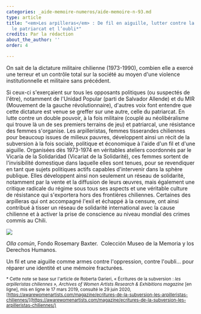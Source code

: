 ```yaml
---
categories: _aide-memoire-numeros/aide-memoire-n-93.md
type: article
title: "<em>Les arpilleras</em> : De fil en aiguille, lutter contre la dictature,
  le patriarcat et l’oubli*"
credits: Par la rédaction
about_the_author: ''
order: 4

---
```

On sait de la dictature militaire chilienne (1973-1990), combien elle a exercé une terreur et un contrôle total sur la société au moyen d'une violence institutionnelle et militaire sans précédent.

Si ceux-ci s'exerçaient sur tous les opposants politiques (ou suspectés de l'être), notamment de l'Unidad Popular (parti de Salvador Allende) et du MIR (Mouvement de la gauche révolutionnaire), d'autres voix font entendre que cette dictature est venue se greffer sur une autre, celle du patriarcat. En lutte contre un double pouvoir, à la fois militaire (couplé au néolibéralisme qui trouve là un de ses premiers terrains de jeu) et patriarcal, une résistance des femmes s'organise. Les arpilleristas, femmes tisserandes chiliennes pour beaucoup issues de milieux pauvres, développent ainsi un récit de la subversion à la fois sociale, politique et économique à l'aide d'un fil et d'une aiguille. Organisées dès 1973-1974 en véritables ateliers coordonnés par le Vicaría de la Solidaridad (Vicariat de la Solidarité), ces femmes sortent de l'invisibilité domestique dans laquelle elles sont tenues, pour se revendiquer en tant que sujets politiques actifs capables d'intervenir dans la sphère publique. Elles développent ainsi non seulement un réseau de solidarité, notamment par la vente et la diffusion de leurs œuvres, mais également une critique radicale du régime sous tous ses aspects et une véritable culture de résistance qui s'exportera hors des frontières chiliennes. Certaines des arpilleras qui ont accompagné l'exil et échappé à la censure, ont ainsi contribué à tisser un réseau de solidarité international avec la cause chilienne et à activer la prise de conscience au niveau mondial des crimes commis au Chili.

![](https://www.territoires-memoire.be/assets/uploads/p-2_ollacomun.jpg)

<span class="img-copyright">_Olla común_, Fondo Rosemary Baxter.  Colección Museo de la Memoria y los Derechos Humanos.</span>

Un fil et une aiguille comme armes contre l'oppression, contre l'oubli... pour réparer une identité et une mémoire fracturées.

<small>\* Cette note se base sur l'article de Roberta Garieri, «&nbsp;Écritures de la subversion : _les arpilleristas chiliennes&nbsp;», Archives of Women Artists Research & Exhibitions magazine_ \[en ligne\], mis en ligne le 17 mars 2019, consulté le 29 juin 2020, [https://awarewomenartists.com/magazine/ecritures-de-la-subversion-les-arpilleristas-chiliennes/](https://awarewomenartists.com/magazine/ecritures-de-la-subversion-les-arpilleristas-chiliennes/)</small>